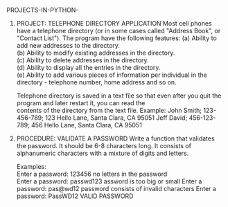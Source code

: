 PROJECTS-IN-PYTHON-

1. PROJECT: TELEPHONE DIRECTORY APPLICATION
   Most cell phones have a telephone directory (or in some cases called "Address Book", or "Contact List"). 
   The program have the following features:
   (a) Ability to add new addresses to the directory.   
   (b) Ability to modify existing addresses in the directory.   
   (c) Ability to delete addresses in the directory.   
   (d) Ability to display all the entries in the directory.   
   (e) Ability to add various pieces of information per individual in the directory - telephone number, home address and so on.
      
   Telephone directory is saved in a text file so that even after you quit the program and later restart it, you can read the  
   contents of the directory from the text file.
   Example:
   John Smith; 123-456-789; 123 Hello Lane, Santa Clara, CA 95051
   Jeff David; 456-123-789; 456 Hello Lane, Santa Clara, CA 95051

2. PROCEDURE: VALIDATE A PASSWORD
   Write a function that validates the password. It should be 6-8 characters long.
   It consists of alphanumeric characters with a mixture of digits and letters.

   Examples:    
   Enter a password: 123456       no letters in the password   
   Enter a password: passwd123    assword is too big or small
   Enter a password: pas@wd12     password consists of invalid characters
   Enter a password: PassWD12     VALID PASSWORD
